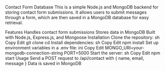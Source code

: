 Contact Form Database
This is a simple Node.js and MongoDB backend for storing contact form submissions. It allows users to submit messages through a form, which are then saved in a MongoDB database for easy retrieval.

Features
Handles contact form submissions
Stores data in MongoDB
Built with Node.js, Express.js, and Mongoose
Installation
Clone the repository:
sh
Copy
Edit
git clone <repo-url>
cd <project-folder>
Install dependencies:
sh
Copy
Edit
npm install
Set up environment variables in a .env file:
ini
Copy
Edit
MONGO_URI=your-mongodb-connection-string
PORT=5000
Start the server:
sh
Copy
Edit
npm start
Usage
Send a POST request to /api/contact with { name, email, message }
Data is saved in MongoDB
